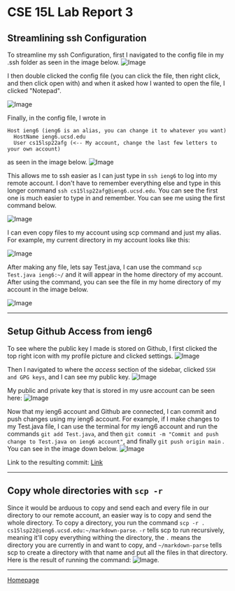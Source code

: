 # **CSE 15L Lab Report 3**

## **Streamlining ssh Configuration**
To streamline my ssh Configuration, first I navigated to the config file in my .ssh folder as seen in the image below. 
![Image](configFile.jpg)

I then double clicked the config file (you can click the file, then right click, and then click open with) and when it asked how I wanted to open the file, I clicked "Notepad". 

![Image](configFileNotepad.jpg) 

Finally, in the config file, I wrote in 
```
Host ieng6 (ieng6 is an alias, you can change it to whatever you want)
  HostName ieng6.ucsd.edu
  User cs15lsp22afg (<-- My account, change the last few letters to your own account)
```
as seen in the image below. 
![Image](configFileNotepadEdit.jpg)

This allows me to ssh easier as I can just type in ```ssh ieng6```
to log into my remote account. I don't have to remember everything else and type in this longer command ```ssh cs15lsp22afg@ieng6.ucsd.edu```. You can see the first one is much easier to type in and remember. You can see me using the first command below.

![Image](sshWithAlias.jpg)

I can even copy files to my account using scp command and just my alias. For example, my current directory in my account looks like this:

![Image](currentDirectory.jpg)

After making any file, lets say Test.java, I can use the command ```scp Test.java ieng6:~/``` and it will appear in the home directory of my account. After using the command, you can see the file in my home directory of my account in the image below.

![Image](postDirectory.jpg)

---
## Setup Github Access from ieng6
To see where the public key I made is stored on Github, I first clicked the top right icon with my profile picture and clicked settings. 
![Image](githubStart.jpg)

Then I navigated to where the *access* section of the sidebar, clicked ```SSH and GPG keys```, and I can see my public key.
![Image](githubAccess.jpg)

My public and private key that is stored in my usre account can be seen here: 
![Image](privateKey.jpg)

Now that my ieng6 account and Github are connected, I can commit and push changes using my ieng6 account. For example, if I make changes to my Test.java file, I can use the terminal for my ieng6 account and run the commands `git add Test.java`, and then `git commit -m "Commit and push change to Test.java on ieng6 account"`, and finally `git push origin main` . You can see in the image down below. 
![Image](gitCommands.jpg)

Link to the resulting commit: [Link](https://github.com/bsalvania/markdown-parser/commit/3a8bf91500f6d70c4394cb8526141ebd937d5c6d)

---
## Copy whole directories with ```scp -r```
Since it would be arduous to copy and send each and every file in our directory to our remote account, an easier way is to copy and send the whole directory. To copy a directory, you run the command `scp -r . cs15lsp22@ieng6.ucsd.edu:~/markdown-parse`. `-r` tells scp to run recursively, meaning it'll copy everything withing the directory, the `.` means the directory you are currently in and want to copy, and `~/markdown-parse` tells scp to create a directory with that name and put all the files in that directory. Here is the result of running the command: ![Image](commandRun.jpg).


 ---
 [Homepage](https://bsalvania.github.io/cse-15l-lab-reports/index.html)